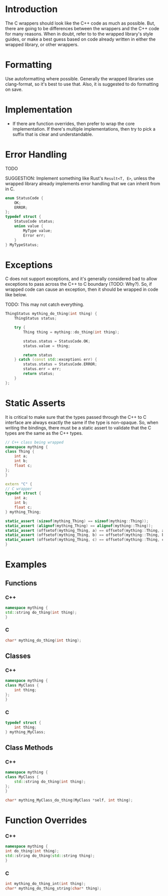 Introduction
============

The C wrappers should look like the C++ code as much as possible. But, there are going to be differences between the wrappers and the C++ code for many reasons. When in doubt, refer to to the wrapped library's style guides, or make a best guess based on code already written in either the wrapped library, or other wrappers.

Formatting
==========

Use autoformatting where possible. Generally the wrapped libraries use clang-format, so it's best to use that. Also, it is suggested to do formatting on save.

Implementation
==============

- If there are function overrides, then prefer to wrap the core implementation. If there's multiple implementations, then try to pick a suffix that is clear and understandable.

Error Handling
==============

TODO

SUGGESTION: Implement something like Rust's `Result<T, E>`, unless the wrapped library already implements error handling that we can inherit from in C.

```c
enum StatusCode {
    OK;
    ERROR;
};
typedef struct {
    StatusCode status;
    union value {
        MyType value;
        Error err;
    }
} MyTypeStatus;
```

Exceptions
==========

C does not support exceptions, and it's generally considered bad to allow exceptions to pass across the C++ to C boundary (TODO: Why?). So, if wrapped code can cause an exception, then it should be wrapped in code like below.

TODO: This may not catch everything.

```cpp
ThingStatus mything_do_thing(int thing) {
    ThingStatus status;

    try {
        Thing thing = mything::do_thing(int thing);

        status.status = StatusCode.OK;
        status.value = thing;

        return status
    } catch (const std::exception& err) {
        status.status = StatusCode.ERROR;
        status.err = err;
        return status;
    }
};
```

Static Asserts
==============

It is critical to make sure that the types passed through the C++ to C interface are always exactly the same if the type is non-opaque. So, when writing the bindings, there must be a static assert to validate that the C types are the same as the C++ types.

```cpp
// C++ class being wrapped
namespace mything {
class Thing {
    int a;
    int b;
    float c;
};
}

extern "C" {
// C wrapper
typedef struct {
    int a;
    int b;
    float c;
} mything_Thing;

static_assert (sizeof(mything_Thing) == sizeof(mything::Thing));
static_assert (alignof(mything_Thing) == alignof(mything::Thing));
static_assert (offsetof(mything_Thing, a) == offsetof(mything::Thing, a));
static_assert (offsetof(mything_Thing, b) == offsetof(mything::Thing, b));
static_assert (offsetof(mything_Thing, c) == offsetof(mything::Thing, c));
}
```

Examples
========

Functions
---------

### C++

```cpp
namespace mything {
std::string do_thing(int thing);
}
```

### C

```c
char* mything_do_thing(int thing);
```

Classes
-------

### C++

```cpp
namespace mything {
class MyClass {
    int thing;
};
}
```

### C

```c
typedef struct {
    int thing;
} mything_MyClass;
```

Class Methods
-------------

### C++

```cpp
namespace mything {
class MyClass {
    std::string do_thing(int thing);
};
}
```

```c
char* mything_MyClass_do_thing(MyClass *self, int thing);
```

Function Overrides
==================

### C++

```cpp
namespace mything {
int do_thing(int thing);
std::string do_thing(std::string thing);
}
```

### C

```c
int mything_do_thing_int(int thing);
char* mything_do_thing_string(char* thing);
```
